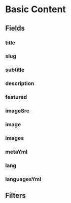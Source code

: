 # Basic Content

## Fields

### title

### slug

### subtitle

### description

### featured

### imageSrc

### image

### images

### metaYml

### lang

### languagesYml

## Filters
